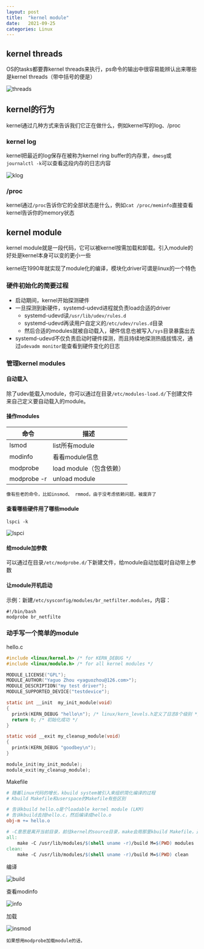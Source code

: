 ```yaml
---
layout: post
title:  "kernel module"
date:   2021-09-25
categories: Linux
---
```


## kernel threads

OS的tasks都要靠kernel threads来执行，ps命令的输出中很容易能辨认出来哪些是kernel threads（带中括号的便是）

![threads](/img/kernelthreads.png)

## kernel的行为

kernel通过几种方式来告诉我们它正在做什么，例如kernel写的log、/proc

### kernel log

kernel把最近的log保存在被称为kernel ring buffer的内存里，`dmesg`或`journalctl -k`可以查看这段内存的日志内容

![klog](/img/klog.png)

### /proc

kernel通过`/proc`告诉你它的全部状态是什么，例如`cat /proc/meminfo`直接查看kernel告诉你的memory状态

## kernel module

kernel module就是一段代码，它可以被kernel按需加载和卸载。引入module的好处是kernel本身可以变的更小一些

kernel在1990年就实现了module化的编译，模块化driver可谓是linux的一个特色

### 硬件初始化的简要过程

- 启动期间，kernel开始探测硬件
- 一旦探测到新硬件，systemd-udevd进程就负责load合适的driver
  - systemd-udevd读`/usr/lib/udev/rules.d`
  - systemd-udevd再读用户自定义的`/etc/udev/rules.d`目录
  - 然后合适的modules就被自动载入，硬件信息也被写入`/sys`目录暴露出去
- systemd-udevd不仅负责启动时硬件探测，而且持续地探测热插拔情况，通过`udevadm monitor`能查看到硬件变化的日志

### 管理kernel modules

#### 自动载入

除了udev能载入module，你可以通过在目录`/etc/modules-load.d/`下创建文件来自己定义要自动载入的module。

#### 操作modules

| 命令        | 描述                    |
|-------------|-------------------------|
| lsmod       | list所有module          |
| modinfo     | 看看module信息          |
| modprobe    | load module（包含依赖） |
| modprobe -r | unload module           |

    像有些老的命令，比如insmod、 rmmod，由于没考虑依赖问题，被废弃了

#### 查看哪些硬件用了哪些module

`lspci -k`

![lspci](/img/lspci.png)

#### 给module加参数

可以通过在目录`/etc/modprobe.d/`下新建文件，给module自动加载时自动带上参数

#### 让module开机启动

示例：新建`/etc/sysconfig/modules/br_netfilter.modules`，内容：

```
#!/bin/bash
modprobe br_netfilte
```

### 动手写一个简单的module

hello.c

```c
#include <linux/kernel.h> /* for KERN_DEBUG */
#include <linux/module.h> /* for all kernel modules */

MODULE_LICENSE("GPL");
MODULE_AUTHOR("Yaguo Zhou <yaguozhou@126.com>");
MODULE_DESCRIPTION("my test driver");
MODULE_SUPPORTED_DEVICE("testdevice");

static int __init  my_init_module(void)
{
  printk(KERN_DEBUG "hello\n"); /* linux/kern_levels.h定义了日志8个级别 */
  return 0; /* 初始化成功 */
}

static void __exit my_cleanup_module(void)
{
  printk(KERN_DEBUG "goodbey\n");
}

module_init(my_init_module);
module_exit(my_cleanup_module);
```

Makefile

```makefile
# 随着linux代码的增长，kbuild system被引入来组织简化编译的过程
# Kbuild Makefile和userspace的Makefile有些区别

# 告诉kbuild hello.o是个loadable kernel module (LKM)
# 告诉kbuild去找hello.c，然后编译成hello.o
obj-m += hello.o

# -C意思是离开当前目录，前往kernel的source目录，make会用那里kbuild Makefile，通过M参数定位到我们当前目录
all:
	make -C /usr/lib/modules/$(shell uname -r)/build M=$(PWD) modules
clean:
	make -C /usr/lib/modules/$(shell uname -r)/build M=$(PWD) clean

```

编译

![build](/img/build-module.png)

查看modinfo

![info](/img/modinfo.png)

加载

![insmod](/img/insmod.png)

    如果想用modprobe加载module的话，
